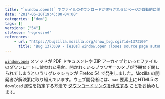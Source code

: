 ```yaml
---
title: "`window.open()` でファイルのダウンロードが実行されるとページが自動的に閉じられてしまいます"
date: "2017-06-20T19:43:00-04:00"
categories: ["dom"]
tags: []
versions: ["54"]
statuses: "regressed"
references:
    - url: "https://bugzilla.mozilla.org/show_bug.cgi?id=1373109"
      title: "Bug 1373109 - [e10s] window.open closes source page automatically after"
---
```

[`window.open`](https://developer.mozilla.org/ja/docs/Web/API/Window/open) メソッドが PDF ドキュメントや ZIP アーカイブといったファイルのダウンロードに使われた場合、開かれているブラウザーのタブが予期せず閉じられてしまうというリグレッションが Firefox 54 で発生しました。Mozilla の開発者が解決策に取り組んでいます。ウェブ開発者には、`<a>` 要素上に HTML5 の `download` 属性を指定する方法で [ダウンロードリンクを作成する](https://developer.mozilla.org/ja/docs/Learn/HTML/Introduction_to_HTML/Creating_hyperlinks#Use_the_download_attribute_when_linking_to_a_download) ことをお勧めします。
